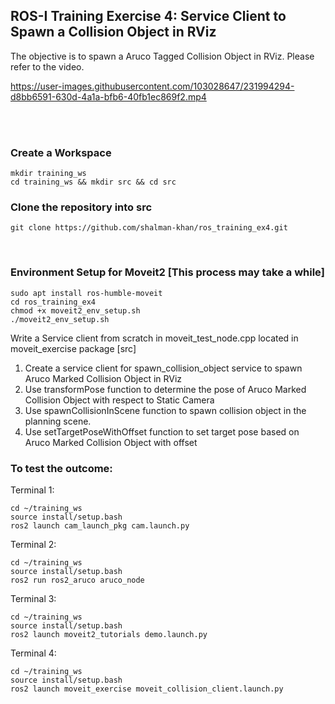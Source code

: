 ## ROS-I Training Exercise 4: Service Client to Spawn a Collision Object in RViz


The objective is to spawn a Aruco Tagged Collision Object in RViz. Please refer to the video.



https://user-images.githubusercontent.com/103028647/231994294-d8bb6591-630d-4a1a-bfb6-40fb1ec869f2.mp4


<br>

<br>

### Create a Workspace 

```
mkdir training_ws
cd training_ws && mkdir src && cd src
```

### Clone the repository into src

```
git clone https://github.com/shalman-khan/ros_training_ex4.git
```
<br>

### Environment Setup for Moveit2 [This process may take a while]

```
sudo apt install ros-humble-moveit 
cd ros_training_ex4
chmod +x moveit2_env_setup.sh
./moveit2_env_setup.sh
```

Write a Service client from scratch in moveit_test_node.cpp located in moveit_exercise package [src]
  1) Create a service client for spawn_collision_object service to spawn Aruco Marked Collision Object in RViz
  2) Use transformPose function to determine the pose of Aruco Marked Collision Object with respect to Static Camera
  3) Use spawnCollisionInScene function to spawn collision object in the planning scene.
  4) Use setTargetPoseWithOffset function to set target pose based on Aruco Marked Collision Object with offset
  
### To test the outcome:

Terminal 1:
```
cd ~/training_ws
source install/setup.bash
ros2 launch cam_launch_pkg cam.launch.py
```

Terminal 2:
```
cd ~/training_ws
source install/setup.bash
ros2 run ros2_aruco aruco_node
```

Terminal 3:
```
cd ~/training_ws
source install/setup.bash
ros2 launch moveit2_tutorials demo.launch.py
```


Terminal 4:
```
cd ~/training_ws
source install/setup.bash
ros2 launch moveit_exercise moveit_collision_client.launch.py
```
